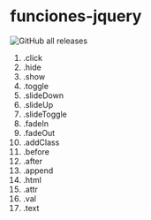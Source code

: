 # funciones-jquery
![GitHub all releases](https://img.shields.io/github/downloads/pfuentea/funciones-jquery/total?style=social)

1. .click
2. .hide
3. .show
4. .toggle
5. .slideDown
6. .slideUp
7. .slideToggle
8. .fadeIn
9. .fadeOut
10. .addClass
11. .before
12. .after
13. .append
14. .html
15. .attr
16. .val
17. .text
